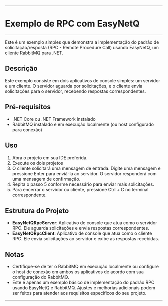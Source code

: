 ***
# Exemplo de RPC com EasyNetQ
***

Este é um exemplo simples que demonstra a implementação do padrão de solicitação/resposta (RPC - Remote Procedure Call) usando EasyNetQ, um cliente RabbitMQ para .NET.

## Descrição

Este exemplo consiste em dois aplicativos de console simples: um servidor e um cliente. O servidor aguarda por solicitações, e o cliente envia solicitações para o servidor, recebendo respostas correspondentes.

## Pré-requisitos

- .NET Core ou .NET Framework instalado
- RabbitMQ instalado e em execução localmente (ou host configurado para conexão)

## Uso

1. Abra o projeto em sua IDE preferida.
2. Execute os dois projetos
3. O cliente solicitará uma mensagem de entrada. Digite uma mensagem e pressione Enter para enviá-la ao servidor. O servidor responderá com uma mensagem de confirmação.
4. Repita o passo 5 conforme necessário para enviar mais solicitações.
5. Para encerrar o servidor ou cliente, pressione Ctrl + C no terminal correspondente.

## Estrutura do Projeto

- **EasyNetQRpcServer**: Aplicativo de console que atua como o servidor RPC. Ele aguarda solicitações e envia respostas correspondentes.
- **EasyNetQRpcClient**: Aplicativo de console que atua como o cliente RPC. Ele envia solicitações ao servidor e exibe as respostas recebidas.

## Notas

- Certifique-se de ter o RabbitMQ em execução localmente ou configure o host de conexão em ambos os aplicativos de acordo com sua configuração do RabbitMQ.
- Este é apenas um exemplo básico de implementação do padrão RPC usando EasyNetQ e RabbitMQ. Ajustes e melhorias adicionais podem ser feitos para atender aos requisitos específicos do seu projeto.

***
